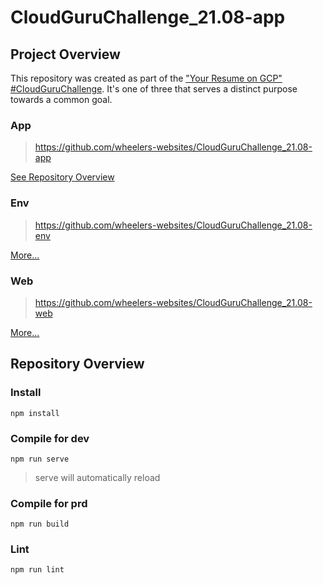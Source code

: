 # CloudGuruChallenge_21.08-app

## Project Overview

This repository was created as part of the ["Your Resume on GCP" #CloudGuruChallenge](https://acloudguru.com/blog/engineering/cloudguruchallenge-your-resume-on-gcp).
It's one of three that serves a distinct purpose towards a common goal.

### App
> https://github.com/wheelers-websites/CloudGuruChallenge_21.08-app

[See Repository Overview](#repository-overview)

### Env
> https://github.com/wheelers-websites/CloudGuruChallenge_21.08-env

[More...](https://github.com/wheelers-websites/CloudGuruChallenge_21.08-env/blob/main/README.md)

### Web
> https://github.com/wheelers-websites/CloudGuruChallenge_21.08-web

[More...](https://github.com/wheelers-websites/CloudGuruChallenge_21.08-web/blob/main/README.md)

## Repository Overview

### Install

```
npm install
```

### Compile for dev

```
npm run serve
```
> serve will automatically reload

### Compile for prd

```
npm run build
```

### Lint

```
npm run lint
```
